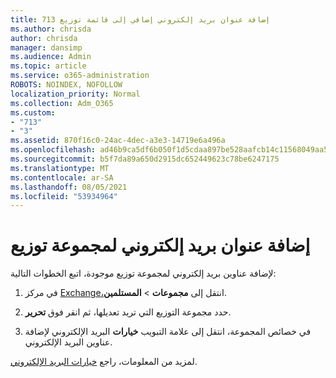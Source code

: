```yaml
---
title: 713 إضافة عنوان بريد إلكتروني إضافي إلى قائمة توزيع
ms.author: chrisda
author: chrisda
manager: dansimp
ms.audience: Admin
ms.topic: article
ms.service: o365-administration
ROBOTS: NOINDEX, NOFOLLOW
localization_priority: Normal
ms.collection: Adm_O365
ms.custom:
- "713"
- "3"
ms.assetid: 870f16c0-24ac-4dec-a3e3-14719e6a496a
ms.openlocfilehash: ad46b9ca5df6b050f1d5cdaa897be528aafcb14c11568049aa512c4f65645392
ms.sourcegitcommit: b5f7da89a650d2915dc652449623c78be6247175
ms.translationtype: MT
ms.contentlocale: ar-SA
ms.lasthandoff: 08/05/2021
ms.locfileid: "53934964"
---
```

# <a name="add-an-email-address-for-a-distribution-group"></a>إضافة عنوان بريد إلكتروني لمجموعة توزيع

لإضافة عناوين بريد إلكتروني لمجموعة توزيع موجودة، اتبع الخطوات التالية:

1. في مركز [Exchange،](https://outlook.office365.com/ecp/)انتقل إلى **مجموعات** \> **المستلمين**.

2. حدد مجموعة التوزيع التي تريد تعديلها، ثم انقر فوق **تحرير**.

3. في خصائص المجموعة، انتقل إلى علامة التبويب **خيارات** البريد الإلكتروني لإضافة عناوين البريد الإلكتروني. 

لمزيد من المعلومات، راجع [خيارات البريد الإلكتروني](https://technet.microsoft.com/library/bb124513.aspx#emailoptions).
